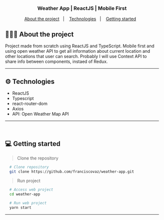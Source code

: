 <!-- <h1 align="center">
  <img width="182" alt="Proffy" src="https://user-images.githubusercontent.com/27808014/89743800-7ae90180-da9e-11ea-838d-7f52b57dc542.png">
</h1> -->

<h3 align="center">
   Weather App | ReactJS | Mobile First
</h3>

<p align="center">
  <a href="#%EF%B8%8F-about-the-project">About the project</a>&nbsp;&nbsp;&nbsp;|&nbsp;&nbsp;&nbsp;
  <a href="#-technologies">Technologies</a>&nbsp;&nbsp;&nbsp;|&nbsp;&nbsp;&nbsp;
  <a href="#-getting-started">Getting started</a>&nbsp;&nbsp;&nbsp;
</p>

## 💇🏻‍♂️ About the project

Project made from scratch using ReactJS and TypeScript. Mobile first and using open weather API to get all information about current location and other locations that user can search.
Probably I will use Context API to share info between components, instaed of Redux.

---

## ⚙ Technologies

  - ReactJS
  - Typescript
  - react-router-dom
  - Axios
  - API: Open Weather Map API


---
<br />

## 💻 Getting started

> Clone the repository

```bash
  # Clone repository
  git clone https://github.com/franciscovaz/weather-app.git
```


> Run project

```bash
  # Access web project
  cd weather-app

  # Run web project
  yarn start
```



---
